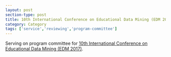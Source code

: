 ```yaml
---
layout: post
section-type: post
title: 10th International Conference on Educational Data Mining (EDM 2017)
category: Category
tags: ['service','reviewing','program-committee']
---
```

Serving on program committee for [10th International Conference on Educational Data Mining (EDM 2017)](http://educationaldatamining.org/EDM2017/).

